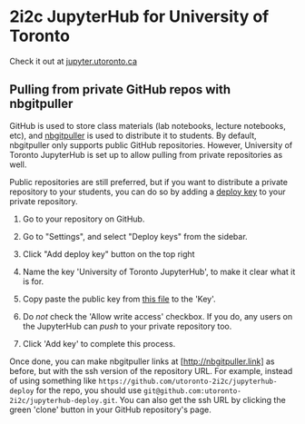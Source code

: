 # 2i2c JupyterHub for University of Toronto

Check it out at [jupyter.utoronto.ca](https://jupyter.utoronto.ca)

## Pulling from private GitHub repos with nbgitpuller

GitHub is used to store class materials (lab notebooks, lecture notebooks, etc), and
[nbgitpuller](https://jupyterhub.github.io/nbgitpuller/) is used to distribute it
to students. By default, nbgitpuller only supports public GitHub repositories. However,
University of Toronto JupyterHub is set up to allow pulling from private repositories
as well. 

Public repositories are still preferred, but if you want to distribute a private repository
to your students, you can do so by adding a [deploy key](https://docs.github.com/en/free-pro-team@latest/developers/overview/managing-deploy-keys#deploy-keys)
to your private repository.

1. Go to your repository on GitHub.

2. Go to "Settings", and select "Deploy keys" from the sidebar.

3. Click "Add deploy key" button on the top right

4. Name the key 'University of Toronto JupyterHub', to make it clear what it is for.

5. Copy paste the public key from [this file](https://github.com/utoronto-2i2c/jupyterhub-deploy/blob/staging/deployments/utoronto/config/github-deploy-key.pub)
   to the 'Key'.
   
6. Do *not* check the 'Allow write access' checkbox. If you do, any users on the JupyterHub
   can *push* to your private repository too.
   
7. Click 'Add key' to complete this process.

Once done, you can make nbgitpuller links at [http://nbgitpuller.link] as before, but with
the ssh version of the repository URL. For example, instead of using something like
`https://github.com/utoronto-2i2c/jupyterhub-deploy` for the repo, you should use
`git@github.com:utoronto-2i2c/jupyterhub-deploy.git`. You can also get the ssh URL by
clicking the green 'clone' button in your GitHub repository's page.
